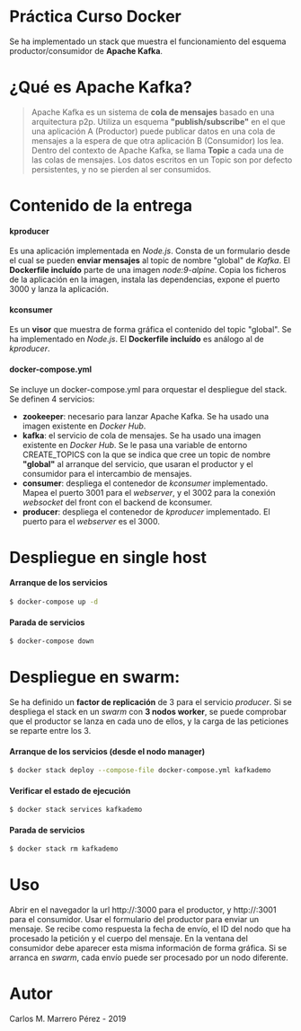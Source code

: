# Práctica Curso Docker
Se ha implementado un stack que muestra el funcionamiento del esquema productor/consumidor de __Apache Kafka__.
# ¿Qué es Apache Kafka?
> Apache Kafka es un sistema de __cola de mensajes__ basado en una arquitectura p2p.
> Utiliza un esquema __"publish/subscribe"__ en el que una aplicación A (Productor) puede publicar 
> datos en una cola de mensajes a la espera de que otra aplicación B (Consumidor) los lea. 
> Dentro del contexto de Apache Kafka, se llama __Topic__ a cada una de las colas de mensajes. Los datos 
> escritos en un Topic son por defecto persistentes, y no se pierden al ser consumidos.

# Contenido de la entrega
#### kproducer
Es una aplicación implementada en *Node.js*. Consta de un formulario desde el cual se pueden __enviar
mensajes__ al topic de nombre "global" de *Kafka*.
El __Dockerfile incluído__ parte de una imagen *node:9-alpine*. Copia los ficheros de la aplicación en la imagen,
instala las dependencias, expone el puerto 3000 y lanza la aplicación.
#### kconsumer
Es un __visor__ que muestra de forma gráfica el contenido del topic "global". Se ha implementado en *Node.js*.
El __Dockerfile incluído__ es análogo al de *kproducer*.
#### docker-compose.yml
Se incluye un docker-compose.yml para orquestar el despliegue del stack.
Se definen 4 servicios:
 - __zookeeper__: necesario para lanzar Apache Kafka. Se ha usado una imagen existente en *Docker Hub*.
 - __kafka__: el servicio de cola de mensajes. Se ha usado una imagen existente en *Docker Hub*. Se le pasa una variable de entorno CREATE_TOPICS con la que se indica que cree un topic de nombre __"global"__ al arranque del servicio, que usaran el productor y el consumidor para el intercambio de mensajes.
 - __consumer__: despliega el contenedor de *kconsumer* implementado. Mapea el puerto 3001 para el *webserver*, y el 3002 para la conexión *websocket* del front con el backend de kconsumer.
 - __producer__: despliega el contenedor de *kproducer* implementado. El puerto para el *webserver* es el 3000.

# Despliegue en single host
#### Arranque de los servicios
```sh
$ docker-compose up -d
```
#### Parada de servicios
```sh
$ docker-compose down
```
# Despliegue en swarm:
Se ha definido un __factor de replicación__ de 3 para el servicio *producer*. Si se despliega el stack en un *swarm* con __3 nodos worker__, se puede comprobar que el productor se lanza en cada uno de ellos, y la carga de las peticiones se reparte entre los 3.
#### Arranque de los servicios (desde el nodo manager)
```sh
$ docker stack deploy --compose-file docker-compose.yml kafkademo
```
#### Verificar el estado de ejecución
```sh
$ docker stack services kafkademo
```
#### Parada de servicios
```sh
$ docker stack rm kafkademo
```
# Uso
Abrir en el navegador la url http://<host>:3000 para el productor, y http://<host>:3001 para el consumidor.
Usar el formulario del productor para enviar un mensaje. Se recibe como respuesta la fecha de envío, el ID del nodo que ha procesado la petición y el cuerpo del mensaje.
En la ventana del consumidor debe aparecer esta misma información de forma gráfica.
Si se arranca en *swarm*, cada envío puede ser procesado por un nodo diferente.

# Autor
Carlos M. Marrero Pérez - 2019
